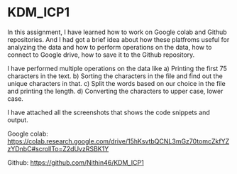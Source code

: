 # KDM_ICP1

In this assignment, I have learned how to work on Google colab and Github repositories. And I had got a brief idea about how these platfroms useful for analyzing the data and how to perform operations on the data, how to connect to Google drive, how to save it to the Github repository.

I have performed multiple operations on the data like
a) Printing the first 75 characters in the text.
b) Sorting the characters in the file and find out the unique characters in that.
c) Split the words based on our choice in the file and printing the length.
d) Converting the characters to upper case, lower case.

I have attached all the screenshots that shows the code snippets and output.

Google colab: https://colab.research.google.com/drive/15hKsvtbQCNL3mGz70tomcZkfYZzYDnbC#scrollTo=Z2dUvzRSBK1Y

Github: https://github.com/Nithin46/KDM_ICP1

